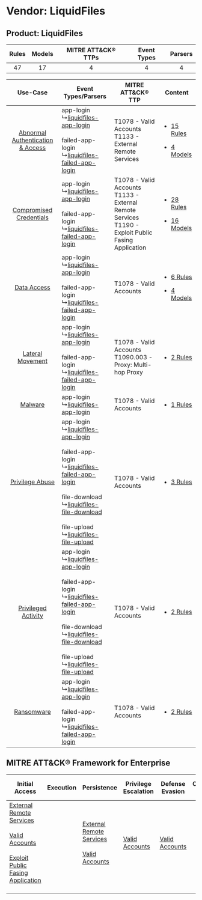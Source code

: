 Vendor: LiquidFiles
===================
Product: LiquidFiles
--------------------
| Rules | Models | MITRE ATT&CK® TTPs | Event Types | Parsers |
|:-----:|:------:|:------------------:|:-----------:|:-------:|
|  47   |   17   |         4          |      4      |    4    |

|    Use-Case    | Event Types/Parsers    | MITRE ATT&CK® TTP    | Content    |
|:----:| ---- | ---- | ---- |
| [Abnormal Authentication & Access](../../../UseCases/uc_abnormal_authentication_&_access.md) |  app-login<br> ↳[liquidfiles-app-login](Ps/pC_liquidfilesapplogin.md)<br><br> failed-app-login<br> ↳[liquidfiles-failed-app-login](Ps/pC_liquidfilesfailedapplogin.md)<br>    | T1078 - Valid Accounts<br>T1133 - External Remote Services<br>    | [<ul><li>15 Rules</li></ul><ul><li>4 Models</li></ul>](RM/r_m_liquidfiles_liquidfiles_Abnormal_Authentication_&_Access.md) |
|          [Compromised Credentials](../../../UseCases/uc_compromised_credentials.md)          |  app-login<br> ↳[liquidfiles-app-login](Ps/pC_liquidfilesapplogin.md)<br><br> failed-app-login<br> ↳[liquidfiles-failed-app-login](Ps/pC_liquidfilesfailedapplogin.md)<br>    | T1078 - Valid Accounts<br>T1133 - External Remote Services<br>T1190 - Exploit Public Fasing Application<br> | [<ul><li>28 Rules</li></ul><ul><li>16 Models</li></ul>](RM/r_m_liquidfiles_liquidfiles_Compromised_Credentials.md)         |
|    [Data Access](../../../UseCases/uc_data_access.md)    |  app-login<br> ↳[liquidfiles-app-login](Ps/pC_liquidfilesapplogin.md)<br><br> failed-app-login<br> ↳[liquidfiles-failed-app-login](Ps/pC_liquidfilesfailedapplogin.md)<br>    | T1078 - Valid Accounts<br>    | [<ul><li>6 Rules</li></ul><ul><li>4 Models</li></ul>](RM/r_m_liquidfiles_liquidfiles_Data_Access.md)    |
|    [Lateral Movement](../../../UseCases/uc_lateral_movement.md)    |  app-login<br> ↳[liquidfiles-app-login](Ps/pC_liquidfilesapplogin.md)<br><br> failed-app-login<br> ↳[liquidfiles-failed-app-login](Ps/pC_liquidfilesfailedapplogin.md)<br>    | T1078 - Valid Accounts<br>T1090.003 - Proxy: Multi-hop Proxy<br>    | [<ul><li>2 Rules</li></ul>](RM/r_m_liquidfiles_liquidfiles_Lateral_Movement.md)    |
|    [Malware](../../../UseCases/uc_malware.md)    |  app-login<br> ↳[liquidfiles-app-login](Ps/pC_liquidfilesapplogin.md)<br>    | T1078 - Valid Accounts<br>    | [<ul><li>1 Rules</li></ul>](RM/r_m_liquidfiles_liquidfiles_Malware.md)    |
|    [Privilege Abuse](../../../UseCases/uc_privilege_abuse.md)    |  app-login<br> ↳[liquidfiles-app-login](Ps/pC_liquidfilesapplogin.md)<br><br> failed-app-login<br> ↳[liquidfiles-failed-app-login](Ps/pC_liquidfilesfailedapplogin.md)<br><br> file-download<br> ↳[liquidfiles-file-download](Ps/pC_liquidfilesfiledownload.md)<br><br> file-upload<br> ↳[liquidfiles-file-upload](Ps/pC_liquidfilesfileupload.md)<br> | T1078 - Valid Accounts<br>    | [<ul><li>3 Rules</li></ul>](RM/r_m_liquidfiles_liquidfiles_Privilege_Abuse.md)    |
|    [Privileged Activity](../../../UseCases/uc_privileged_activity.md)    |  app-login<br> ↳[liquidfiles-app-login](Ps/pC_liquidfilesapplogin.md)<br><br> failed-app-login<br> ↳[liquidfiles-failed-app-login](Ps/pC_liquidfilesfailedapplogin.md)<br><br> file-download<br> ↳[liquidfiles-file-download](Ps/pC_liquidfilesfiledownload.md)<br><br> file-upload<br> ↳[liquidfiles-file-upload](Ps/pC_liquidfilesfileupload.md)<br> | T1078 - Valid Accounts<br>    | [<ul><li>2 Rules</li></ul>](RM/r_m_liquidfiles_liquidfiles_Privileged_Activity.md)    |
|    [Ransomware](../../../UseCases/uc_ransomware.md)    |  app-login<br> ↳[liquidfiles-app-login](Ps/pC_liquidfilesapplogin.md)<br><br> failed-app-login<br> ↳[liquidfiles-failed-app-login](Ps/pC_liquidfilesfailedapplogin.md)<br>    | T1078 - Valid Accounts<br>    | [<ul><li>2 Rules</li></ul>](RM/r_m_liquidfiles_liquidfiles_Ransomware.md)    |

MITRE ATT&CK® Framework for Enterprise
--------------------------------------
| Initial Access                                                                                                                                                                                                                         | Execution | Persistence                                                                                                                                      | Privilege Escalation                                                | Defense Evasion                                                     | Credential Access | Discovery | Lateral Movement | Collection | Command and Control                                                                                                                       | Exfiltration | Impact |
| -------------------------------------------------------------------------------------------------------------------------------------------------------------------------------------------------------------------------------------- | --------- | ------------------------------------------------------------------------------------------------------------------------------------------------ | ------------------------------------------------------------------- | ------------------------------------------------------------------- | ----------------- | --------- | ---------------- | ---------- | ----------------------------------------------------------------------------------------------------------------------------------------- | ------------ | ------ |
| [External Remote Services](https://attack.mitre.org/techniques/T1133)<br><br>[Valid Accounts](https://attack.mitre.org/techniques/T1078)<br><br>[Exploit Public Fasing Application](https://attack.mitre.org/techniques/T1190)<br><br> |           | [External Remote Services](https://attack.mitre.org/techniques/T1133)<br><br>[Valid Accounts](https://attack.mitre.org/techniques/T1078)<br><br> | [Valid Accounts](https://attack.mitre.org/techniques/T1078)<br><br> | [Valid Accounts](https://attack.mitre.org/techniques/T1078)<br><br> |                   |           |                  |            | [Proxy: Multi-hop Proxy](https://attack.mitre.org/techniques/T1090/003)<br><br>[Proxy](https://attack.mitre.org/techniques/T1090)<br><br> |              |        |